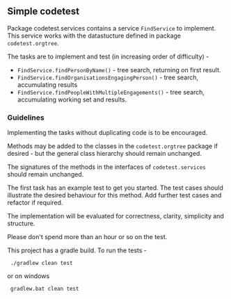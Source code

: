 Simple codetest
-----------------

Package codetest.services contains a service `FindService` to implement. This service works with the datastucture
defined in package `codetest.orgtree`.

The tasks are to implement and test (in increasing order of difficulty) -

* `FindService.findPersonByName()` - tree search, returning on first result.
* `FindService.findOrganisationsEngagingPerson()` - tree search, accumulating results
* `FindService.findPeopleWithMultipleEngagements()` - tree search, accumulating working set and results.

### Guidelines

Implementing the tasks without duplicating code is to be encouraged.

Methods may be added to the classes in the `codetest.orgtree` package if desired - but the general class hierarchy
should remain unchanged.

The signatures of the methods in the interfaces of `codetest.services` should remain unchanged.

The first task has an example test to get you started. The test cases should illustrate the desired behaviour for this
method. Add further test cases and refactor if required.

The implementation will be evaluated for correctness, clarity, simplicity and structure.

Please don't spend more than an hour or so on the test.

This project has a gradle build. To run the tests - 

``` ./gradlew clean test```

or on windows

``` gradlew.bat clean test```
